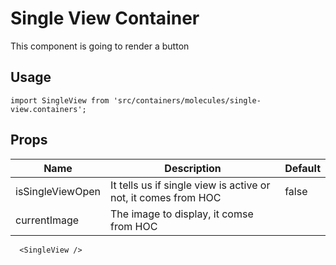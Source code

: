 # Single View Container

This component is going to render a button

## Usage

```
import SingleView from 'src/containers/molecules/single-view.containers';
```

## Props


| Name | Description | Default |
|------|-------------|---------|
|   isSingleViewOpen   |   It tells us if single view is active or not, it comes from HOC         |  false       |
|   currentImage |       The image to display, it comse from HOC    |         |


```
  <SingleView />
```
